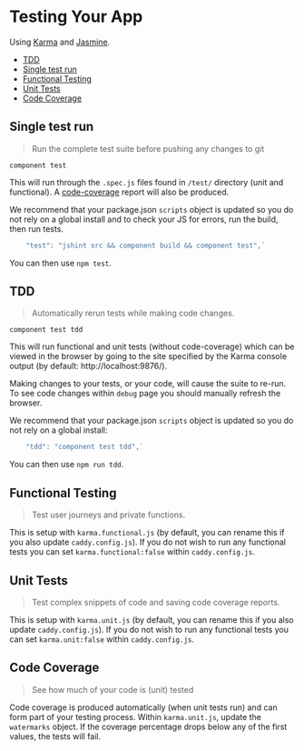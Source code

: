 # Testing Your App

Using [Karma](http://karma-runner.github.io/0.12/index.html) and [Jasmine](http://jasmine.github.io/2.2/introduction.html).

 * [TDD](#tdd)
 * [Single test run](#single-test-run)
 * [Functional Testing](#functional-testing)
 * [Unit Tests](#unit-tests)
 * [Code Coverage](#code-coverage)

## Single test run

> Run the complete test suite before pushing any changes to git

`component test`

This will run through the `.spec.js` files found in `/test/` directory (unit and functional).
A [code-coverage](#code-coverage) report will also be produced.

We recommend that your package.json `scripts` object is updated so you do not rely on a global install and to check your JS for errors, run the build, then run tests.

```javascript
    "test": "jshint src && component build && component test",`
```

You can then use `npm test`.

## TDD

> Automatically rerun tests while making code changes.

`component test tdd`

This will run functional and unit tests (without code-coverage) which can be viewed in the browser by going to the site specified by the Karma console output (by default: http://localhost:9876/).

Making changes to your tests, or your code, will cause the suite to re-run.  To see code changes within `debug` page you should manually refresh the browser.

We recommend that your package.json `scripts` object is updated so you do not rely on a global install:

```javascript
    "tdd": "component test tdd",`
```

You can then use `npm run tdd`.

## Functional Testing

> Test user journeys and private functions.

This is setup with `karma.functional.js` (by default, you can rename this if you also update `caddy.config.js`).
If you do not wish to run any functional tests you can set `karma.functional:false` within `caddy.config.js`.

## Unit Tests

> Test complex snippets of code and saving code coverage reports.

This is setup with `karma.unit.js` (by default, you can rename this if you also update `caddy.config.js`).
If you do not wish to run any functional tests you can set `karma.unit:false` within `caddy.config.js`.

## Code Coverage

> See how much of your code is (unit) tested

Code coverage is produced automatically (when unit tests run) and can form part of your testing process.
Within `karma.unit.js`, update the `watermarks` object.
If the coverage percentage drops below any of the first values, the tests will fail.

